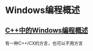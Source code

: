 # Windows编程概述

## [C++中的Windows编程概述](https://docs.microsoft.com/zh-cn/cpp/windows/overview-of-windows-programming-in-cpp)

有一种C++/CX的方言，也可以不用方言

